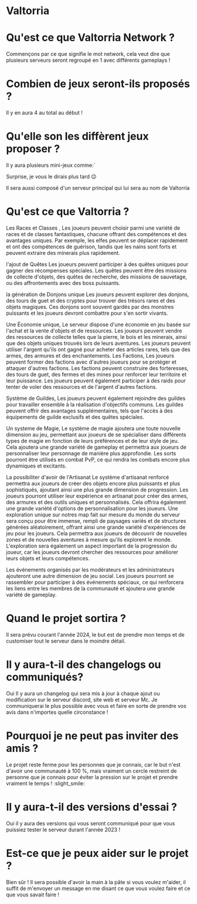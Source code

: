 # Valtorria

# Qu'est ce que Valtorria Network ?

Commençons par ce que signifie le mot network, cela veut dire que plusieurs serveurs seront regroupé en 1 avec différents gameplays ! 

# Combien de jeux seront-ils proposés ?

Il y en aura 4 au total au début !

# Qu'elle son les diffèrent jeux proposer ?

Il y aura plusieurs mini-jeux comme:`

Surprise, je vous le dirais plus tard 😉

Il sera aussi composé d'un serveur principal qui lui sera au nom de Valtorria  

# Qu'est ce que Valtorria ? 

Les Races et Classes , Les joueurs peuvent choisir parmi une variété de races et de classes fantastiques, chacune offrant des compétences et des avantages uniques. Par exemple, les elfes peuvent se déplacer rapidement et ont des compétences de guérison, tandis que les nains sont forts et peuvent extraire des minerais plus rapidement.

l'ajout de Quêtes Les joueurs peuvent participer à des quêtes uniques pour gagner des récompenses spéciales. Les quêtes peuvent être des missions de collecte d'objets, des quêtes de recherche, des missions de sauvetage, ou des affrontements avec des boss puissants.

la génération de Donjons unique Les joueurs peuvent explorer des donjons, des tours de guet et des cryptes pour trouver des trésors rares et des objets magiques. Ces donjons sont souvent gardés par des monstres puissants et les joueurs devront combattre pour s'en sortir vivants.

Une Économie unique, Le serveur dispose d'une économie en jeu basée sur l'achat et la vente d'objets et de ressources. Les joueurs peuvent vendre des ressources de collecte telles que la pierre, le bois et les minerais, ainsi que des objets uniques trouvés lors de leurs aventures. Les joueurs peuvent utiliser l'argent qu'ils ont gagné pour acheter des articles rares, tels que des armes, des armures et des enchantements. 
Les Factions, Les joueurs peuvent former des factions avec d'autres joueurs pour se protéger et attaquer d'autres factions. Les factions peuvent construire des forteresses, des tours de guet, des fermes et des mines pour renforcer leur territoire et leur puissance. Les joueurs peuvent également participer à des raids pour tenter de voler des ressources et de l'argent d'autres factions.

Système de Guildes, Les joueurs peuvent également rejoindre des guildes pour travailler ensemble à la réalisation d'objectifs communs. Les guildes peuvent offrir des avantages supplémentaires, tels que l'accès à des équipements de guilde exclusifs et des quêtes spéciales.

Un systeme de Magie, Le système de magie ajoutera une toute nouvelle dimension au jeu, permettant aux joueurs de se spécialiser dans différents types de magie en fonction de leurs préférences et de leur style de jeu. Cela ajoutera une grande variété de gameplay et permettra aux joueurs de personnaliser leur personnage de manière plus approfondie. Les sorts pourront être utilisés en combat PvP, ce qui rendra les combats encore plus dynamiques et excitants.

La possibiliter d'avoir de l'Artisanat Le système d'artisanat renforcé permettra aux joueurs de créer des objets encore plus puissants et plus sophistiqués, ajoutant ainsi une plus grande dimension de progression. Les joueurs pourront utiliser leur expérience en artisanat pour créer des armes, des armures et des outils uniques et personnalisés. Cela offrira également une grande variété d'options de personnalisation pour les joueurs. 
Une exploration unique sur notres map fait sur mesure du monde du serveur sera conçu pour être immense, rempli de paysages variés et de structures générées aléatoirement, offrant ainsi une grande variété d'expériences de jeu pour les joueurs. Cela permettra aux joueurs de découvrir de nouvelles zones et de nouvelles aventures à mesure qu'ils explorent le monde. L'exploration sera également un aspect important de la progression du joueur, car les joueurs devront chercher des ressources pour améliorer leurs objets et leurs compétences.

Les événements organisés par les modérateurs et les administrateurs ajouteront une autre dimension de jeu social. Les joueurs pourront se rassembler pour participer à des événements spéciaux, ce qui renforcera les liens entre les membres de la communauté et ajoutera une grande variété de gameplay. 

# Quand le projet sortira ? 

Il sera prévu courant l'année 2024, le but est de prendre mon temps et de customiser tout le serveur dans le moindre détail.

# Il y aura-t-il des changelogs ou communiqués?

Oui Il y aura un changelog qui sera mis à jour à chaque ajout ou modification sur le serveur discord, site web et serveur Mc.
Je communiquerai le plus possible avec vous et faire en sorte de prendre vos avis dans n'importes quelle circonstance ! 

# Pourquoi je ne peut pas inviter des amis ?

Le projet reste ferme pour les personnes que je connais, car le but n'est d'avoir une communauté à 100 %, mais vraiment un cercle restreint de personne que je connais pour éviter la pression sur le projet et prendre vraiment le temps ! :slight_smile:

# Il y aura-t-il des versions d'essai ?

Oui il y aura des versions qui vous seront communiqué pour que vous puissiez tester le serveur durant l'année 2023 ! 

# Est-ce que je peux aider sur le projet ? 

Bien sûr ! Il sera possible d'avoir la main à la pâte si vous voulez m'aider, il suffit de m'envoyer un message en me disant ce que vous voulez faire et ce que vous savait faire ! 
